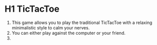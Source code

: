 # H1 TicTacToe

1. This game allows you to play the traditional TicTacToe with a relaxing minimalistic style to calm your nerves.
2. You can either play against the computer or your friend.
3. 
